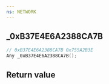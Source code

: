 ```yaml
---
ns: NETWORK
---
```

## _0xB37E4E6A2388CA7B

```c
// 0xB37E4E6A2388CA7B 0x755A2B3E
Any _0xB37E4E6A2388CA7B();
```


## Return value
